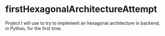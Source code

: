# firstHexagonalArchitectureAttempt
Project I will use to try to implement an hexagonal architecture in backend, in Python, for the first time.
